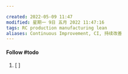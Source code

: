```yaml
---

created: 2022-05-09 11:47
modified: 星期一 9日 五月 2022 11:47:16
tags: RC production manufacturing lean
aliases: Continuous Improvement, CI, 持续改善
---
```




#### Follow #todo 
1. [ ] 